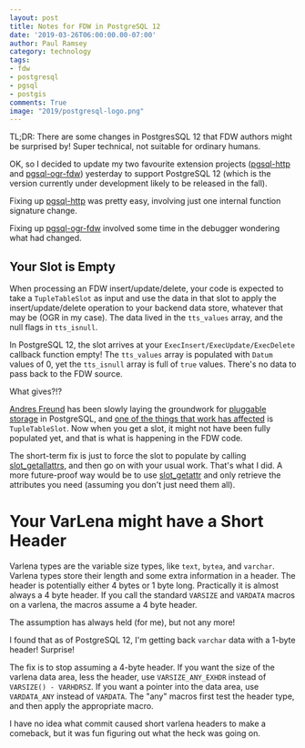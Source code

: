 ```yaml
---
layout: post
title: Notes for FDW in PostgreSQL 12
date: '2019-03-26T06:00:00.00-07:00'
author: Paul Ramsey
category: technology
tags:
- fdw
- postgresql
- pgsql
- postgis
comments: True
image: "2019/postgresql-logo.png"
---
```


TL;DR: There are some changes in PostgresSQL 12 that FDW authors might be surprised by! Super technical, not suitable for ordinary humans.

OK, so I decided to update my two favourite extension projects ([pgsql-http](https://github.com/pramsey/pgsql-http) and [pgsql-ogr-fdw](https://github.com/pramsey/pgsql-ogr-fdw)) yesterday to support PostgreSQL 12 (which is the version currently under development likely to be released in the fall).

Fixing up [pgsql-http](https://github.com/pramsey/pgsql-http) was pretty easy, involving just one internal function signature change.

Fixing up [pgsql-ogr-fdw](https://github.com/pramsey/pgsql-ogr-fdw) involved some time in the debugger wondering what had changed.

## Your Slot is Empty

When processing an FDW insert/update/delete, your code is expected to take a `TupleTableSlot` as input and use the data in that slot to apply the insert/update/delete operation to your backend data store, whatever that may be (OGR in my case). The data lived in the `tts_values` array, and the null flags in `tts_isnull`.

In PostgreSQL 12, the slot arrives at your `ExecInsert/ExecUpdate/ExecDelete` callback function empty! The `tts_values` array is populated with `Datum` values of 0, yet the `tts_isnull` array is full of `true` values. There's no data to pass back to the FDW source.

What gives?!?

[Andres Freund](https://github.com/anarazel) has been slowly laying the groundwork for [pluggable storage](https://www.postgresql.eu/events/pgconfeu2018/schedule/session/2207-pluggable-storage-in-postgresql/) in PostgreSQL, and [one of the things that work has affected](https://github.com/postgres/postgres/commit/4da597edf1bae0cf0453b5ed6fc4347b6334dfe1) is `TupleTableSlot`. Now when you get a slot, it might not have been fully populated yet, and that is what is happening in the FDW code.

The short-term fix is just to force the slot to populate by calling [slot_getallattrs](https://github.com/postgres/postgres/blob/5408e233f0667478e7f2a3e4b914e14217e20729/src/include/executor/tuptable.h#L348-L352), and then go on with your usual work. That's what I did. A more future-proof way would be to use [slot_getattr](https://github.com/postgres/postgres/blob/7c366ac969ce060c4080fbdfe74a0131ae4bf6bb/src/include/executor/tuptable.h#L379-L381) and only retrieve the attributes you need (assuming you don't just need them all).

# Your VarLena might have a Short Header

Varlena types are the variable size types, like `text`, `bytea`, and `varchar`. Varlena types store their length and some extra information in a header. The header is potentially either 4 bytes or 1 byte long. Practically it is almost always a 4 byte header. If you call the standard `VARSIZE` and `VARDATA` macros on a varlena, the macros assume a 4 byte header.

The assumption has always held (for me), but not any more!

I found that as of PostgreSQL 12, I'm getting back `varchar` data with a 1-byte header! Surprise!

The fix is to stop assuming a 4-byte header. If you want the size of the varlena data area, less the header, use `VARSIZE_ANY_EXHDR` instead of `VARSIZE() - VARHDRSZ`. If you want a pointer into the data area, use `VARDATA_ANY` instead of `VARDATA`. The "any" macros first test the header type, and then apply the appropriate macro.

I have no idea what commit caused short varlena headers to make a comeback, but it was fun figuring out what the heck was going on.



